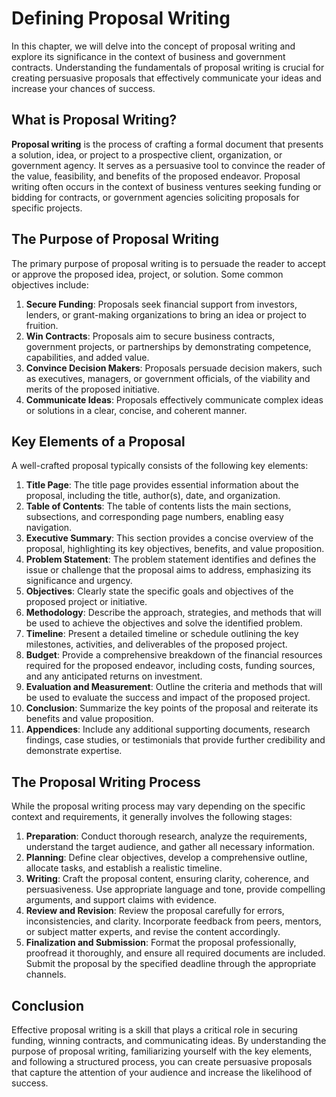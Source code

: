 Defining Proposal Writing
==================================

In this chapter, we will delve into the concept of proposal writing and explore its significance in the context of business and government contracts. Understanding the fundamentals of proposal writing is crucial for creating persuasive proposals that effectively communicate your ideas and increase your chances of success.

What is Proposal Writing?
-------------------------

**Proposal writing** is the process of crafting a formal document that presents a solution, idea, or project to a prospective client, organization, or government agency. It serves as a persuasive tool to convince the reader of the value, feasibility, and benefits of the proposed endeavor. Proposal writing often occurs in the context of business ventures seeking funding or bidding for contracts, or government agencies soliciting proposals for specific projects.

The Purpose of Proposal Writing
-------------------------------

The primary purpose of proposal writing is to persuade the reader to accept or approve the proposed idea, project, or solution. Some common objectives include:

1. **Secure Funding**: Proposals seek financial support from investors, lenders, or grant-making organizations to bring an idea or project to fruition.
2. **Win Contracts**: Proposals aim to secure business contracts, government projects, or partnerships by demonstrating competence, capabilities, and added value.
3. **Convince Decision Makers**: Proposals persuade decision makers, such as executives, managers, or government officials, of the viability and merits of the proposed initiative.
4. **Communicate Ideas**: Proposals effectively communicate complex ideas or solutions in a clear, concise, and coherent manner.

Key Elements of a Proposal
--------------------------

A well-crafted proposal typically consists of the following key elements:

1. **Title Page**: The title page provides essential information about the proposal, including the title, author(s), date, and organization.
2. **Table of Contents**: The table of contents lists the main sections, subsections, and corresponding page numbers, enabling easy navigation.
3. **Executive Summary**: This section provides a concise overview of the proposal, highlighting its key objectives, benefits, and value proposition.
4. **Problem Statement**: The problem statement identifies and defines the issue or challenge that the proposal aims to address, emphasizing its significance and urgency.
5. **Objectives**: Clearly state the specific goals and objectives of the proposed project or initiative.
6. **Methodology**: Describe the approach, strategies, and methods that will be used to achieve the objectives and solve the identified problem.
7. **Timeline**: Present a detailed timeline or schedule outlining the key milestones, activities, and deliverables of the proposed project.
8. **Budget**: Provide a comprehensive breakdown of the financial resources required for the proposed endeavor, including costs, funding sources, and any anticipated returns on investment.
9. **Evaluation and Measurement**: Outline the criteria and methods that will be used to evaluate the success and impact of the proposed project.
10. **Conclusion**: Summarize the key points of the proposal and reiterate its benefits and value proposition.
11. **Appendices**: Include any additional supporting documents, research findings, case studies, or testimonials that provide further credibility and demonstrate expertise.

The Proposal Writing Process
----------------------------

While the proposal writing process may vary depending on the specific context and requirements, it generally involves the following stages:

1. **Preparation**: Conduct thorough research, analyze the requirements, understand the target audience, and gather all necessary information.
2. **Planning**: Define clear objectives, develop a comprehensive outline, allocate tasks, and establish a realistic timeline.
3. **Writing**: Craft the proposal content, ensuring clarity, coherence, and persuasiveness. Use appropriate language and tone, provide compelling arguments, and support claims with evidence.
4. **Review and Revision**: Review the proposal carefully for errors, inconsistencies, and clarity. Incorporate feedback from peers, mentors, or subject matter experts, and revise the content accordingly.
5. **Finalization and Submission**: Format the proposal professionally, proofread it thoroughly, and ensure all required documents are included. Submit the proposal by the specified deadline through the appropriate channels.

Conclusion
----------

Effective proposal writing is a skill that plays a critical role in securing funding, winning contracts, and communicating ideas. By understanding the purpose of proposal writing, familiarizing yourself with the key elements, and following a structured process, you can create persuasive proposals that capture the attention of your audience and increase the likelihood of success.
